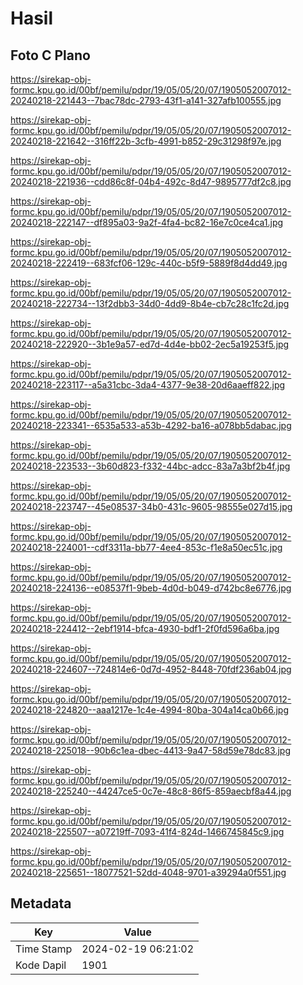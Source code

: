 # Hasil

## Foto C Plano

https://sirekap-obj-formc.kpu.go.id/00bf/pemilu/pdpr/19/05/05/20/07/1905052007012-20240218-221443--7bac78dc-2793-43f1-a141-327afb100555.jpg

https://sirekap-obj-formc.kpu.go.id/00bf/pemilu/pdpr/19/05/05/20/07/1905052007012-20240218-221642--316ff22b-3cfb-4991-b852-29c31298f97e.jpg

https://sirekap-obj-formc.kpu.go.id/00bf/pemilu/pdpr/19/05/05/20/07/1905052007012-20240218-221936--cdd86c8f-04b4-492c-8d47-9895777df2c8.jpg

https://sirekap-obj-formc.kpu.go.id/00bf/pemilu/pdpr/19/05/05/20/07/1905052007012-20240218-222147--df895a03-9a2f-4fa4-bc82-16e7c0ce4ca1.jpg

https://sirekap-obj-formc.kpu.go.id/00bf/pemilu/pdpr/19/05/05/20/07/1905052007012-20240218-222419--683fcf06-129c-440c-b5f9-5889f8d4dd49.jpg

https://sirekap-obj-formc.kpu.go.id/00bf/pemilu/pdpr/19/05/05/20/07/1905052007012-20240218-222734--13f2dbb3-34d0-4dd9-8b4e-cb7c28c1fc2d.jpg

https://sirekap-obj-formc.kpu.go.id/00bf/pemilu/pdpr/19/05/05/20/07/1905052007012-20240218-222920--3b1e9a57-ed7d-4d4e-bb02-2ec5a19253f5.jpg

https://sirekap-obj-formc.kpu.go.id/00bf/pemilu/pdpr/19/05/05/20/07/1905052007012-20240218-223117--a5a31cbc-3da4-4377-9e38-20d6aaeff822.jpg

https://sirekap-obj-formc.kpu.go.id/00bf/pemilu/pdpr/19/05/05/20/07/1905052007012-20240218-223341--6535a533-a53b-4292-ba16-a078bb5dabac.jpg

https://sirekap-obj-formc.kpu.go.id/00bf/pemilu/pdpr/19/05/05/20/07/1905052007012-20240218-223533--3b60d823-f332-44bc-adcc-83a7a3bf2b4f.jpg

https://sirekap-obj-formc.kpu.go.id/00bf/pemilu/pdpr/19/05/05/20/07/1905052007012-20240218-223747--45e08537-34b0-431c-9605-98555e027d15.jpg

https://sirekap-obj-formc.kpu.go.id/00bf/pemilu/pdpr/19/05/05/20/07/1905052007012-20240218-224001--cdf3311a-bb77-4ee4-853c-f1e8a50ec51c.jpg

https://sirekap-obj-formc.kpu.go.id/00bf/pemilu/pdpr/19/05/05/20/07/1905052007012-20240218-224136--e08537f1-9beb-4d0d-b049-d742bc8e6776.jpg

https://sirekap-obj-formc.kpu.go.id/00bf/pemilu/pdpr/19/05/05/20/07/1905052007012-20240218-224412--2ebf1914-bfca-4930-bdf1-2f0fd596a6ba.jpg

https://sirekap-obj-formc.kpu.go.id/00bf/pemilu/pdpr/19/05/05/20/07/1905052007012-20240218-224607--724814e6-0d7d-4952-8448-70fdf236ab04.jpg

https://sirekap-obj-formc.kpu.go.id/00bf/pemilu/pdpr/19/05/05/20/07/1905052007012-20240218-224820--aaa1217e-1c4e-4994-80ba-304a14ca0b66.jpg

https://sirekap-obj-formc.kpu.go.id/00bf/pemilu/pdpr/19/05/05/20/07/1905052007012-20240218-225018--90b6c1ea-dbec-4413-9a47-58d59e78dc83.jpg

https://sirekap-obj-formc.kpu.go.id/00bf/pemilu/pdpr/19/05/05/20/07/1905052007012-20240218-225240--44247ce5-0c7e-48c8-86f5-859aecbf8a44.jpg

https://sirekap-obj-formc.kpu.go.id/00bf/pemilu/pdpr/19/05/05/20/07/1905052007012-20240218-225507--a07219ff-7093-41f4-824d-1466745845c9.jpg

https://sirekap-obj-formc.kpu.go.id/00bf/pemilu/pdpr/19/05/05/20/07/1905052007012-20240218-225651--18077521-52dd-4048-9701-a39294a0f551.jpg


## Metadata

| Key        | Value               |
| ---------- | ------------------- |
| Time Stamp | 2024-02-19 06:21:02 |
| Kode Dapil | 1901                |




